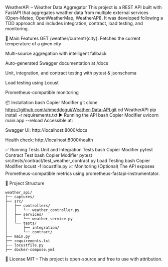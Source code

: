WeatherAPI – Weather Data Aggregator
This project is a REST API built with FastAPI that aggregates weather data from multiple external services (Open-Meteo, OpenWeatherMap, WeatherAPI). It was developed following a TDD approach and includes integration, contract, load testing, and monitoring.

🚀 Main Features
 GET /weather/current/{city}: Fetches the current temperature of a given city

 Multi-source aggregation with intelligent fallback

 Auto-generated Swagger documentation at /docs

 Unit, integration, and contract testing with pytest & jsonschema

 Load testing using Locust

 Prometheus-compatible monitoring

📦 Installation
bash
Copier
Modifier
git clone https://github.com/ahmeddogui/Weather-Data-API.git
cd WeatherAPI
pip install -r requirements.txt
▶️ Running the API
bash
Copier
Modifier
uvicorn main:app --reload
Accessible at:

Swagger UI: http://localhost:8000/docs

Health check: http://localhost:8000/health

✅ Running Tests
Unit and Integration Tests
bash
Copier
Modifier
pytest
Contract Test
bash
Copier
Modifier
pytest src/tests/contract/test_weather_contract.py
Load Testing
bash
Copier
Modifier
locust -f locustfile.py
📈 Monitoring (Optional)
The API exposes Prometheus-compatible metrics using prometheus-fastapi-instrumentator.

🧱 Project Structure
```text
weather_api/
├── captures/
├── src/
│   ├── controllers/
│   │   └── weather_controller.py
│   ├── services/
│   │   └── weather_service.py
│   └── tests/
│       ├── integration/
│       └── contract/
├── main.py
├── requirements.txt
├── locustfile.py
├── docker-compose.yml

```
📄 License
MIT – This project is open-source and free to use with attribution.

